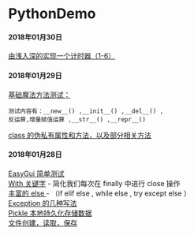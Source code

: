 # PythonDemo

#### 2018年01月30日
[由浅入深的实现一个计时器（1-6）](https://github.com/lvfaqiang/PythonDemo/blob/master/demo/TimerDemo.py)<br/>

#### 2018年01月29日
[基础魔法方法测试：](https://github.com/lvfaqiang/PythonDemo/blob/master/demo/MagicFun.py)<br/>
```
测试内容有：__new__() ,__init__() ,__del__() , 
反运算,增量赋值运算 ,__str__() ,__repr__() 
```
[class 的伪私有属性和方法，以及部分相关方法](https://github.com/lvfaqiang/PythonDemo/blob/master/ClassDemo.py)<br/>
#### 2018年01月28日
[EasyGui 简单测试](https://github.com/lvfaqiang/PythonDemo/blob/master/EasyGuiDemo.py)<br/>
[With 关键字](https://github.com/lvfaqiang/PythonDemo/blob/master/Key_With.py) - 简化我们每次在 finally 中进行 close 操作<br/>
[丰富的 else ](https://github.com/lvfaqiang/PythonDemo/blob/master/MoreElse.py) - （if elif else , while else , try except else ）<br/>
[Exception 的几种写法](https://github.com/lvfaqiang/PythonDemo/blob/master/ExceptionMain.py)<br/>
[Pickle 本地持久化存储数据](https://github.com/lvfaqiang/PythonDemo/blob/master/Pickle_Main.py)<br/>
[文件创建，读取，保存](https://github.com/lvfaqiang/PythonDemo/blob/master/File_Main.py)